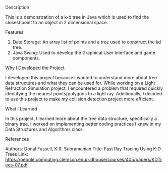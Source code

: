 Description

This is a demonstration of a k-d tree in Java which is used to find the closest point to an object in 2 dimensional space.

Features

  1. Data Storage: An array list of points and a tree used to construct the kd tree.
  2. Java Swing: Used to develop the Graphical User Interface and game components.

Why I Developed the Project

I developed this project because I wanted to understand more about tree data structures and what they can be used for. While working on a Light Refraction Simulation project, I encountered a problem that required quickly identifying the nearest points/polygons to a light ray. Additionally, I decided to use this project to make my collision detection project more efficient.

What I Learned

In this project, I learned more about the tree data structure, specifically a binary tree. I worked on implementing better coding practices I knew in my Data Structures and Algorithms class.

References

  Authors: Donal Fussell, K.R. Subramanian
  Title: Fast Ray Tracing Using K-D Trees
  Link: https://people.computing.clemson.edu/~dhouse/courses/405/papers/KDTrees-07.pdf
